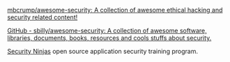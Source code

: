 
[mbcrump/awesome-security: A collection of awesome ethical hacking and security related content!](https://github.com/mbcrump/awesome-security)

[GitHub - sbilly/awesome-security: A collection of awesome software, libraries, documents, books, resources and cools stuffs about security.](https://github.com/sbilly/awesome-security)

[Security Ninjas](https://github.com/opendns/Security_Ninjas_AppSec_Training)
open source application security training program.
